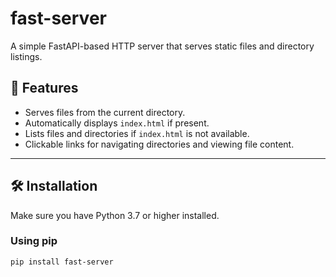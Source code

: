 # fast-server

A simple FastAPI-based HTTP server that serves static files and directory listings.

## 🌟 Features

- Serves files from the current directory.
- Automatically displays `index.html` if present.
- Lists files and directories if `index.html` is not available.
- Clickable links for navigating directories and viewing file content.

---

## 🛠 Installation

Make sure you have Python 3.7 or higher installed.

### Using pip

```bash
pip install fast-server